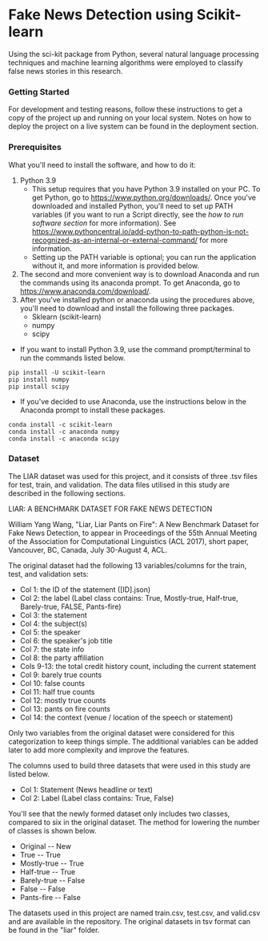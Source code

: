 # Fake News Detection using Scikit-learn

Using the sci-kit package from Python, several natural language processing techniques and machine learning algorithms were employed to classify false news stories in this research.

### Getting Started

For development and testing reasons, follow these instructions to get a copy of the project up and running on your local system. Notes on how to deploy the project on a live system can be found in the deployment section.

### Prerequisites

What you'll need to install the software, and how to do it:

1. Python 3.9 
   - This setup requires that you have Python 3.9 installed on your PC. To get Python, go to https://www.python.org/downloads/. Once you've downloaded and installed Python, you'll need to set up PATH variables (if you want to run a Script directly, see the *how to run software section* for more information). See https://www.pythoncentral.io/add-python-to-path-python-is-not-recognized-as-an-internal-or-external-command/ for more information.
   - Setting up the PATH variable is optional; you can run the application without it, and more information is provided below.
2. The second and more convenient way is to download Anaconda and run the commands using its anaconda prompt. To get Anaconda, go to https://www.anaconda.com/download/.
3. After you've installed python or anaconda using the procedures above, you'll need to download and install the following three packages.
   - Sklearn (scikit-learn)
   - numpy
   - scipy
   
  - If you want to install Python 3.9, use the command prompt/terminal to run the commands listed below.
   ```
   pip install -U scikit-learn
   pip install numpy
   pip install scipy
   ```
   - If you've decided to use Anaconda, use the instructions below in the Anaconda prompt to install these packages.
   ```
   conda install -c scikit-learn
   conda install -c anaconda numpy
   conda install -c anaconda scipy
   ```  

### Dataset 

The LIAR dataset was used for this project, and it consists of three .tsv files for test, train, and validation. The data files utilised in this study are described in the following sections.
	
LIAR: A BENCHMARK DATASET FOR FAKE NEWS DETECTION

William Yang Wang, "Liar, Liar Pants on Fire": A New Benchmark Dataset for Fake News Detection, to appear in Proceedings of the 55th Annual Meeting of the Association for Computational Linguistics (ACL 2017), short paper, Vancouver, BC, Canada, July 30-August 4, ACL.

The original dataset had the following 13 variables/columns for the train, test, and validation sets:

* Col 1: the ID of the statement ([ID].json)
* Col 2: the label (Label class contains: True, Mostly-true, Half-true, Barely-true, FALSE, Pants-fire)
* Col 3: the statement
* Col 4: the subject(s)
* Col 5: the speaker
* Col 6: the speaker's job title
* Col 7: the state info
* Col 8: the party affiliation
* Cols 9-13: the total credit history count, including the current statement
* Col 9: barely true counts
* Col 10: false counts
* Col 11: half true counts
* Col 12: mostly true counts
* Col 13: pants on fire counts
* Col 14: the context (venue / location of the speech or statement)

Only two variables from the original dataset were considered for this categorization to keep things simple. The additional variables can be added later to add more complexity and improve the features.

The columns used to build three datasets that were used in this study are listed below.

* Col 1: Statement (News headline or text)
* Col 2: Label (Label class contains: True, False)
 
You'll see that the newly formed dataset only includes two classes, compared to six in the original dataset. The method for lowering the number of classes is shown below.

* Original    --  New
* True	     --	True
* Mostly-true -- 	True
* Half-true	  -- 	True
* Barely-true -- 	False
* False		  -- 	False
* Pants-fire  -- 	False

The datasets used in this project are named train.csv, test.csv, and valid.csv and are available in the repository. The original datasets in tsv format can be found in the "liar" folder.

